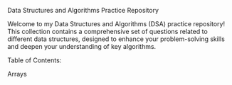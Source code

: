 Data Structures and Algorithms Practice Repository 

Welcome to my Data Structures and Algorithms (DSA) practice repository! This collection contains a comprehensive set of questions related to different data structures, designed to enhance your problem-solving skills and deepen your understanding of key algorithms.

Table of Contents: 

Arrays

